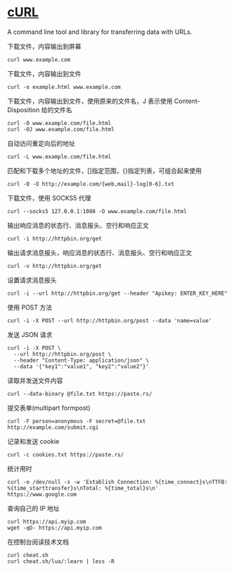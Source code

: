 # [cURL](https://curl.haxx.se/)

A command line tool and library for transferring data with URLs.

下载文件，内容输出到屏幕

```
curl www.example.com
```

下载文件，内容输出到文件

```
curl -o example.html www.example.com
```

下载文件，内容输出到文件，使用原来的文件名，J 表示使用 Content-Disposition 给的文件名

```
curl -O www.example.com/file.html
curl -OJ www.example.com/file.html
```

自动访问重定向后的地址

```
curl -L www.example.com/file.html
```

匹配和下载多个地址的文件，[]指定范围，{}指定列表，可组合起来使用

```
curl -O -O http://example.com/{web,mail}-log[0-6].txt
```

下载文件，使用 SOCKS5 代理

```
curl --socks5 127.0.0.1:1080 -O www.example.com/file.html
```

输出响应消息的状态行、消息报头、空行和响应正文

```
curl -i http://httpbin.org/get
```

输出请求消息报头，响应消息的状态行、消息报头、空行和响应正文

```
curl -v http://httpbin.org/get
```

设置请求消息报头

```
curl -i --url http://httpbin.org/get --header "Apikey: ENTER_KEY_HERE"
```

使用 POST 方法

```
curl -i -X POST --url http://httpbin.org/post --data 'name=value'
```

发送 JSON 请求

```
curl -i -X POST \
  --url http://httpbin.org/post \
  --header "Content-Type: application/json" \
  --data '{"key1":"value1", "key2":"value2"}'
```

读取并发送文件内容

```
curl --data-binary @file.txt https://paste.rs/
```

提交表单(multipart formpost)

```
curl -F person=anonymous -F secret=@file.txt http://example.com/submit.cgi
```

记录和发送 cookie

```
curl -c cookies.txt https://paste.rs/
```

统计用时

```
curl -o /dev/null -s -w 'Establish Connection: %{time_connect}s\nTTFB: %{time_starttransfer}s\nTotal: %{time_total}s\n'  https://www.google.com
```

查询自己的 IP 地址

```
curl https://api.myip.com
wget -qO- https://api.myip.com
```

在控制台阅读技术文档
```
curl cheat.sh
curl cheat.sh/lua/:learn | less -R
```
